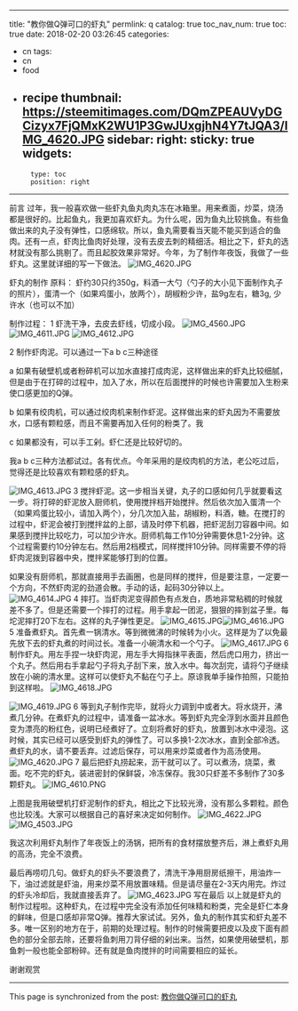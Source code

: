 
---
title: "教你做Q弹可口的虾丸"
permlink: q
catalog: true
toc_nav_num: true
toc: true
date: 2018-02-20 03:26:45
categories:
- cn
tags:
- cn
- food
- recipe
thumbnail: https://steemitimages.com/DQmZPEAUVyDGCizyx7FjQMxK2WU1P3GwJUxgjhN4Y7tJQA3/IMG_4620.JPG
sidebar:
    right:
        sticky: true
widgets:
    -
        type: toc
        position: right
---


前言
过年，我一般喜欢做一些虾丸鱼丸肉丸冻在冰箱里。用来煮面，炒菜，烧汤都是很好的。比起鱼丸，我更加喜欢虾丸。为什么呢，因为鱼丸比较挑鱼。有些鱼做出来的丸子没有弹性，口感绵软。所以，鱼丸需要看当天能不能买到适合的鱼肉。还有一点，虾肉比鱼肉好处理，没有去皮去刺的精细活。相比之下，虾丸的选材就没有那么挑剔了。而且起胶效果非常好。今年，为了制作年夜饭，我做了一些虾丸。这里就详细的写一下做法。
![IMG_4620.JPG](https://steemitimages.com/DQmZPEAUVyDGCizyx7FjQMxK2WU1P3GwJUxgjhN4Y7tJQA3/IMG_4620.JPG)

虾丸的制作
原料：
虾约30只约350g，料酒一大勺（勺子的大小见下面制作丸子的照片），蛋清一个（如果鸡蛋小，放两个），胡椒粉少许，盐9g左右，糖3g, 少许水（也可以不加）

制作过程：
1 虾洗干净，去皮去虾线，切成小段。
![IMG_4560.JPG](https://steemitimages.com/DQmVBz2Xs6DneBEKXCFu4FAAgGyuVPBTxWpzM9qxuVeFxFj/IMG_4560.JPG)![IMG_4611.JPG](https://steemitimages.com/DQmaGcg6Q28sBb3ezbrr6LphipRmbtT4sxHshfZSKvmJEmo/IMG_4611.JPG)
![IMG_4612.JPG](https://steemitimages.com/DQmaJqhgcoSLR7XwnNs4ejRKLy4jb8Nqt7sYD2vDXTPVs6L/IMG_4612.JPG)

2 制作虾肉泥。可以通过一下a b c三种途径

a 如果有破壁机或者粉碎机可以加水直接打成肉泥，这样做出来的虾丸比较细腻，但是由于在打碎的过程中，加入了水，所以在后面搅拌的时候也许需要加入生粉来使口感更加的Q弹。

b 如果有绞肉机，可以通过绞肉机来制作虾泥。这样做出来的虾丸因为不需要放水，口感有颗粒感，而且不需要再加入任何的粉类了。我

c 如果都没有，可以手工剁。虾仁还是比较好切的。

我a b c三种方法都试过。各有优点。今年采用的是绞肉机的方法，老公吃过后，觉得还是比较喜欢有颗粒感的虾丸。

![IMG_4613.JPG](https://steemitimages.com/DQmP13DBDMrmrfewt9cWxUB9xTW3q3S9EV5XDECEiuDQowC/IMG_4613.JPG)
3 搅拌虾泥。这一步相当关键，丸子的口感如何几乎就要看这一步。将打碎的虾泥放入厨师机，使用搅拌档开始搅拌。然后依次加入蛋清一个（如果鸡蛋比较小，请加入两个），分几次加入盐，胡椒粉，料酒，糖。在搅打的过程中，虾泥会被打到搅拌盆的上部，请及时停下机器，把虾泥刮刀容器中间。如果感到搅拌比较吃力，可以加少许水。厨师机每工作10分钟需要休息1-2分钟。这个过程需要约10分钟左右。然后用2档模式，同样搅拌10分钟。同样需要不停的将虾肉泥拨到容器中央，搅拌桨能够打到的位置。

如果没有厨师机，那就直接用手去画圈，也是同样的搅拌，但是要注意，一定要一个方向，不然虾肉泥的劲道会散。手动的话，起码30分钟以上。
![IMG_4614.JPG](https://steemitimages.com/DQmfCK6JNufsrNc8bLCogHf9dD1NGRTNGEGcjWQnWhHB6Ao/IMG_4614.JPG)
4 摔打。当虾肉泥变得颜色有点发白，质地非常粘稠的时候就差不多了。但是还需要一个摔打的过程。用手拿起一团泥，狠狠的摔到盆子里。每坨泥摔打20下左右。这样的丸子弹性更足。
![IMG_4615.JPG](https://steemitimages.com/DQmZyPNV8skwjJsRzbYWS56gtRnQVkVPXBojSyhhSoEJFSd/IMG_4615.JPG)![IMG_4616.JPG](https://steemitimages.com/DQmTuFiv5jqUNpzTt2syCQB4pnybi3TqYAWk8auJKKuFKdq/IMG_4616.JPG)
5 准备煮虾丸。首先煮一锅清水。等到微微沸的时候转为小火。这样是为了以免最先放下去的虾丸煮的时间过长。准备一小碗清水和一个勺子。
![IMG_4617.JPG](https://steemitimages.com/DQmaXgJwDUX2iL6B895yMPVU9zRRn2EEmcEc3MDEQBtXxKP/IMG_4617.JPG)
6 制作虾丸。用左手捏一块虾肉泥，用左手大拇指抹平表面，然后虎口用力，挤出一个丸子。然后用右手拿起勺子将丸子刮下来，放入水中。每次刮完，请将勺子继续放在小碗的清水里。这样可以使虾丸不黏在勺子上。原谅我单手操作拍照，只能拍到这样啦。
![IMG_4618.JPG](https://steemitimages.com/DQmPpRfmUUBo2yhZuP1QzU2LY5fTqiCY9jBmivwdCuupaLe/IMG_4618.JPG)

![IMG_4619.JPG](https://steemitimages.com/DQmQCaLu922gayMG5GZiaJsfZrTQ46QsuG75YKY27w9zZuM/IMG_4619.JPG)
6 等到丸子制作完毕，就将火力调到中或者大。将水烧开，沸煮几分钟。在煮虾丸的过程中，请准备一盆冰水。等到虾丸完全浮到水面并且颜色变为漂亮的粉红色，说明已经煮好了。立刻将煮好的虾丸，放置到冰水中浸泡。这时候，其实已经可以感受到虾丸的弹性了。可以多换1-2次冰水，直到全部冷透。煮虾丸的水，请不要丢弃。过滤后保存，可以用来炒菜或者作为高汤使用。
![IMG_4620.JPG](https://steemitimages.com/DQmZPEAUVyDGCizyx7FjQMxK2WU1P3GwJUxgjhN4Y7tJQA3/IMG_4620.JPG)
7 最后把虾丸捞起来，沥干就可以了。可以煮汤，烧菜，煮面。吃不完的虾丸，装进密封的保鲜袋，冷冻保存。我30只虾差不多制作了30多颗虾丸。
![IMG_4610.PNG](https://steemitimages.com/DQmR96BrHUAj92pDn97C4mi6ZHtgTxgPdwhRrfkJKVnB9Z5/IMG_4610.PNG)

上图是我用破壁机打虾泥制作的虾丸，相比之下比较光滑，没有那么多颗粒。颜色也比较浅。大家可以根据自己的喜好来决定如何制作。
![IMG_4622.JPG](https://steemitimages.com/DQmdQC1tqtQDoUoYwzLwx3X63DTiiAA7An5QLSjAbdGNXAm/IMG_4622.JPG)
![IMG_4503.JPG](https://steemitimages.com/DQmYjMWjj1dwoKBELaxswMofTDEpj5L1PrcBscUNZPGi7Pw/IMG_4503.JPG)

我这次利用虾丸制作了年夜饭上的汤锅，把所有的食材摆放整齐后，淋上煮虾丸用的高汤，完全不浪费。

最后再唠叨几句。做虾丸的虾头不要浪费了，清洗干净用厨房纸擦干，用油炸一下，油过滤就是虾油，用来炒菜不用放置味精。但是请尽量在2-3天内用完。炸过的虾头冷却后，我就直接丢弃了。
![IMG_4623.JPG](https://steemitimages.com/DQmddSSeCyUbe9wRSB5dLXsuAy1BcxNWrpR1CUoZDPFZHPY/IMG_4623.JPG)
写在最后
以上就是虾丸的制作过程啦。这种虾丸，在过程中完全没有添加任何味精和粉类，完全是虾仁本身的鲜味，但是口感却非常Q弹。推荐大家试试。另外，鱼丸的制作其实和虾丸差不多。唯一区别的地方在于，前期的处理过程。制作的时候需要把皮以及皮下面有颜色的部分全部去除，还要将鱼刺用刀背仔细的剁出来。当然，如果使用破壁机，那鱼刺一般也能全部粉碎。还有就是鱼肉搅拌的时间需要相应的延长。

谢谢观赏

- - -

This page is synchronized from the post: [教你做Q弹可口的虾丸](https://steemit.com/@ericet/q)
